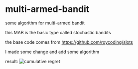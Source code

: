 # multi-armed-bandit
some algorithm for multi-armed bandit

this MAB is the basic type called stochastic bandits

the base code comes from https://github.com/roycoding/slots

I made some change and add some algorithm

result:
![cumulative regret]( multi-armed-bandit/cumulative_regret_exp100_trial10000_K100.png )
